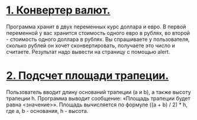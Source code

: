 # [1. Конвертер валют.]()
Программа хранит в двух переменных курс доллара и евро. 
В первой переменной у вас хранится стоимость одного евро в рублях, во второй - стоимость одного доллара в рублях. 
Вы спрашиваете у пользователя, сколько рублей он хочет сконвертировать, получаете это число и считаете. 
Результат надо вывести на страницу с помощью alert.

# [2. Подсчет площади трапеции.](https://github.com/kornilovaap/JavaScript_GeekBrains.ru/blob/main/lesson_1/trapezoid.html)
Пользователь вводит длину оснований трапеции (a и b), а также высоту трапеции h. 
Программа выводит сообщение: «Площадь трапеции будет равна <значение>». 
Площадь вычисляется по формуле ((a + b) / 2) * h, где a, b - основания, h - высота.
 
